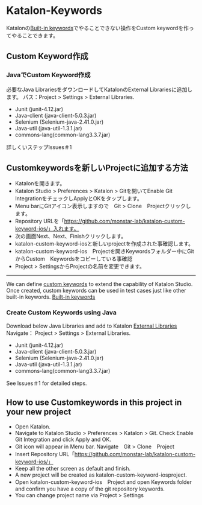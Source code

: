 # Katalon-Keywords

Katalonの[Built-in keywords](https://docs.katalon.com/display/KD/Mobile)でやることできない操作をCustom keywordを作ってやることできます。


## Custom Keyword作成


### JavaでCustom Keyword作成
必要なJava LibrariesをダウンロードしてKatalonのExternal Librariesに追加します。
 パス：Project > Settings > External Libraries.
  - Junit (junit-4.12.jar)
  - Java-client (java-client-5.0.3.jar)
  - Selenium (Selenium-java-2.41.0.jar)
  - Java-util (java-util-1.3.1.jar)
  - commons-lang(common-lang3.3.7.jar)

詳しくいステップIssues＃1


## Customkeywordsを新しいProjectに追加する方法
 - Katalonを開きます。
 - Katalon Studio > Preferences > Katalon > Gitを開いてEnable Git IntegrationをチェックしApplyとOKをタップします。
 - Menu barにGitアイコン表示しますので　Git > Clone　Projectクリックします。
 - Repository URLを「https://github.com/monstar-lab/katalon-custom-keyword-ios/」入れます。
 - 次の画面Next、Next、Finishクリックします。
 - katalon-custom-keyword-iosと新しいprojectを作成された事確認します。
 - katalon-custom-keyword-ios　Projectを開きKeywordsフォルダー中にGitからCustom　Keywordsをコピーしている事確認
 - Project > SettingsからProjectの名前を変更できます。

------

We can define [custom keywords](https://www.katalon.com/resources-center/tutorials/create-custom-keyword/) to extend the capability of Katalon Studio. Once created, custom keywords can be used in test cases just like other built-in keywords. [Built-in keywords](https://docs.katalon.com/display/KD/Mobile)



### Create Custom Keywords using Java
Download below Java Libraries and add to Katalon [External Libraries](https://docs.katalon.com/display/KD/External+Libraries)
Navigate： Project > Settings > External Libraries.
  - Junit (junit-4.12.jar)
  - Java-client (java-client-5.0.3.jar)
  - Selenium (Selenium-java-2.41.0.jar)
  - Java-util (java-util-1.3.1.jar)
  - commons-lang(common-lang3.3.7.jar)

See Issues＃1 for detailed steps.


## How to use Customkeywords in this project in your new project
 - Open Katalon.
 - Navigate to Katalon Studio > Preferences > Katalon > Git. Check Enable Git Integration and click Apply and OK.
 - Git icon will appear in Menu bar. Navigate　Git > Clone　Project
 - Insert Repository URL「https://github.com/monstar-lab/katalon-custom-keyword-ios/」
 - Keep all the other screen as default and finish.
 - A new project will be created as katalon-custom-keyword-iosproject.
 - Open katalon-custom-keyword-ios　Project and open Keywords folder and confirm you have a copy of the git repository keywords.
 - You can change project name via Project > Settings
